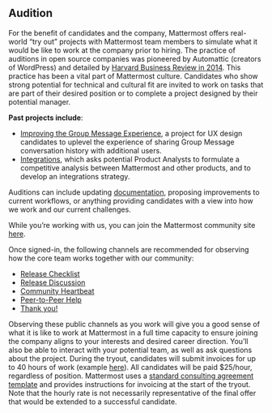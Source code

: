 ## Audition

For the benefit of candidates and the company, Mattermost offers real-world “try out” projects with Mattermost team members to simulate what it would be like to work at the company prior to hiring. The practice of auditions in open source companies was pioneered by Automattic (creators of WordPress) and detailed by [Harvard Business Review in 2014](https://hbr.org/2014/04/the-ceo-of-automattic-on-holding-auditions-to-build-a-strong-team). This practice has been a vital part of Mattermost culture.
Candidates who show strong potential for technical and cultural fit are invited to work on tasks that are part of their desired position or to complete a project designed by their potential manager. 

**Past projects include**: 

* [Improving the Group Message Experience](https://docs.google.com/document/d/1jCKjZLc1QGB9jLRWZnfcpNQl5Hxf9uMFCWcbTFvOydQ/edit), a project for UX design candidates to uplevel the experience of sharing Group Message conversation history with additional users.
* [Integrations](https://docs.google.com/document/d/1m8Z6xbzkAqql8U8r6OHJ1Yd2hNqJNoOLaIexrn4JQC0/edit), which asks potential Product Analysts to formulate a competitive analysis between Mattermost and other products, and to develop an integrations strategy.
 
Auditions can include updating [documentation](https://docs.mattermost.com/index.html), proposing improvements to current workflows, or anything providing candidates with a view into how we work and our current challenges.

While you’re working with us, you can join the Mattermost community site [here](https://community.mattermost.com). 

Once signed-in, the following channels are recommended for observing how the core team works together with our community:

* [Release Checklist](https://community.mattermost.com/core/channels/release-checklist)
* [Release Discussion](https://community.mattermost.com/core/channels/release-discussion)
* [Community Heartbeat](https://community.mattermost.com/core/channels/community-heartbeat)
* [Peer-to-Peer Help](https://community.mattermost.com/core/channels/peer-to-peer-help)
* [Thank you!](https://community.mattermost.com/core/channels/thank-you)

Observing these public channels as you work will give you a good sense of what it is like to work at Mattermost in a full time capacity to ensure joining the company aligns to your interests and desired career direction. You’ll also be able to interact with your potential team, as well as ask questions about the project.
During the tryout, candidates will submit invoices for up to 40 hours of work (example [here](https://docs.google.com/spreadsheets/d/1Lx1f3nX64pJTJOttW_QoJwrfRekh0ISjmIwZ7_ePG1g/edit#gid=1)). All candidates will be paid $25/hour, regardless of position. Mattermost uses a [standard consulting agreement template](https://docs.google.com/document/d/1G4wFLq_wHHEDJ-hrv5Kmu022mFJgh3rJ4-glM0W6riI/edit) and provides instructions for invoicing at the start of the tryout. Note that the hourly rate is not necessarily representative of the final offer that would be extended to a successful candidate.
